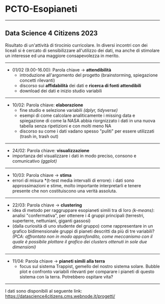 # PCTO-Esopianeti
_________________________________________________________________________________________________________________________________________________________________
Data Science 4 Citizens 2023
-----------------------------------------
Risultato di un'attività di tirocinio curricolare. In diversi incontri con dei liceali si è cercato di sensibilizzare all'utilizzo dei dati, ma anche di stimolare un interesse ed una maggiore consapevolezza in merito.
_____________________________________
- 01/02 (9.00-16.00): Parola chiave -> **attendibilità**
  - introduzione all'argomento del progetto (brainstorming, spiegazione concetti rilevanti)
  - discorso sui **affidabilità** dei dati e **ricerca di fonti attendibili**
  - download dei dati e inizio studio variabili
-----------------------------------------
- 10/02: Parola chiave: **elaborazione**
  - fine studio e selezione variabili *(dplyr, tidyverse)*
  - esempi di come calcolare analiticamente i missing data e spiegazione di come la NASA abbia riorgnizzato i dati in una nuova tabella senza ripetizioni e con molti meno NA
  - discorso su come i dati vadano spesso "puliti" per essere utilizzati (trash in, trash out)
 ----------------------------------------- 
 - 24/02: Parola chiave: **visualizzazione**
  - importanza del visualizzare i dati in modo preciso, consono e comunicativo *(ggplot)*
 -----------------------------------------
 - 10/03: Parola chiave -> **stima**
  - errori di misura *(t-test media intervalli di errore): i dati sono approssimazioni e stime, molto importante interpretarli e tenere presente che non costituiscono una verità assoluta.
----------------------------------------- 
 - 22/03: Parola chiave -> **clustering**
  - idea di metodo per raggruppare esopianeti simili tra di loro *(k-means)*: analisi "confermativa", per ottenere i 4 gruppi principali (terrestri, superterre, nettuniani, giganti gassosi)
  - (dalla curiosità di uno studente del gruppo) come rappresentare in un grafico bidimensionale gruppi di pianeti descritti da più di tre variabili? *(PCA: affrontata non in modo approfondito, come meccanismo con il quale è possibile plottare il grafico dei clusters ottenuti in sole due dimensioni)*
-----------------------------------------
- 11/04: Parola chiave -> **pianeti simili alla terra**
  - focus sul sistema Trappist, gemello del nostro sistema solare. Bubble plot e confronto variabili rilevanti per comparare i pianeti di questo sistema con la terra. Potrebbero ospitare vita? 
______________________________________________
I dati sono disponibili al seguente link: https://datascience4citizens.cms.webnode.it/progetti/

